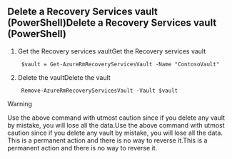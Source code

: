 ## <a name="delete-a-recovery-services-vault-powershell"></a><span data-ttu-id="c1925-101">Delete a Recovery Services vault (PowerShell)</span><span class="sxs-lookup"><span data-stu-id="c1925-101">Delete a Recovery Services vault (PowerShell)</span></span>

1. <span data-ttu-id="c1925-102">Get the Recovery services vault</span><span class="sxs-lookup"><span data-stu-id="c1925-102">Get the Recovery services vault</span></span>

        $vault = Get-AzureRmRecoveryServicesVault -Name "ContosoVault"

2. <span data-ttu-id="c1925-103">Delete the vault</span><span class="sxs-lookup"><span data-stu-id="c1925-103">Delete the vault</span></span>

        Remove-AzureRmRecoveryServicesVault -Vault $vault

>[!WARNING]
>
> <span data-ttu-id="c1925-104">Use the above command with utmost caution since if you delete any vault by mistake, you will lose all the data.</span><span class="sxs-lookup"><span data-stu-id="c1925-104">Use the above command with utmost caution since if you delete any vault by mistake, you will lose all the data.</span></span> <span data-ttu-id="c1925-105">This is a permanent action and there is no way to reverse it.</span><span class="sxs-lookup"><span data-stu-id="c1925-105">This is a permanent action and there is no way to reverse it.</span></span>  


